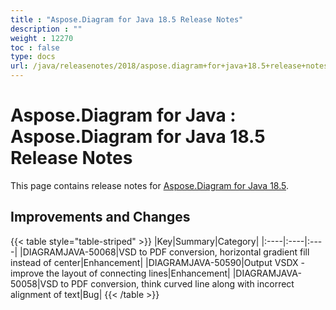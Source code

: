 ```yaml
---
title : "Aspose.Diagram for Java 18.5 Release Notes" 
description : "" 
weight : 12270 
toc : false
type: docs
url: /java/releasenotes/2018/aspose.diagram+for+java+18.5+release+notes/
---
```


# Aspose.Diagram for Java : Aspose.Diagram for Java 18.5 Release Notes


This page contains release notes for [Aspose.Diagram for Java 18.5](https://repository.aspose.com/repo/com/aspose/aspose-diagram/18.5/).

## Improvements and Changes

{{< table style="table-striped" >}}
|Key|Summary|Category|
|:----|:----|:----|
|DIAGRAMJAVA-50068|VSD to PDF conversion, horizontal gradient fill instead of center|Enhancement|
|DIAGRAMJAVA-50590|Output VSDX - improve the layout of connecting lines|Enhancement|
|DIAGRAMJAVA-50058|VSD to PDF conversion, think curved line along with incorrect alignment of text|Bug|
{{< /table >}}

